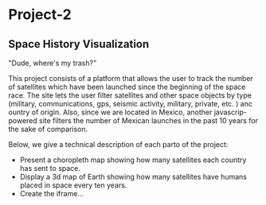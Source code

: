 # Project-2
## Space History Visualization

"Dude, where's my trash?"

This project consists of a platform that allows the user to track the number of satellites which have been launched since the beginning of the space race. The site lets the user filter satellites and other space objects by type (military, communications, gps, seismic activity, military, private, etc. ) anc ountry of origin. Also, since we are located in Mexico, another javascrip-powered site filters the number of Mexican launches in the past 10 years for the sake of comparison. 

Below, we give a technical description of each parto of the project:

- Present a choropleth map showing how many satellites each country has sent to space.
- Display a 3d map of Earth showing how many satellites have humans placed in space every ten years.
- Create the iframe...
